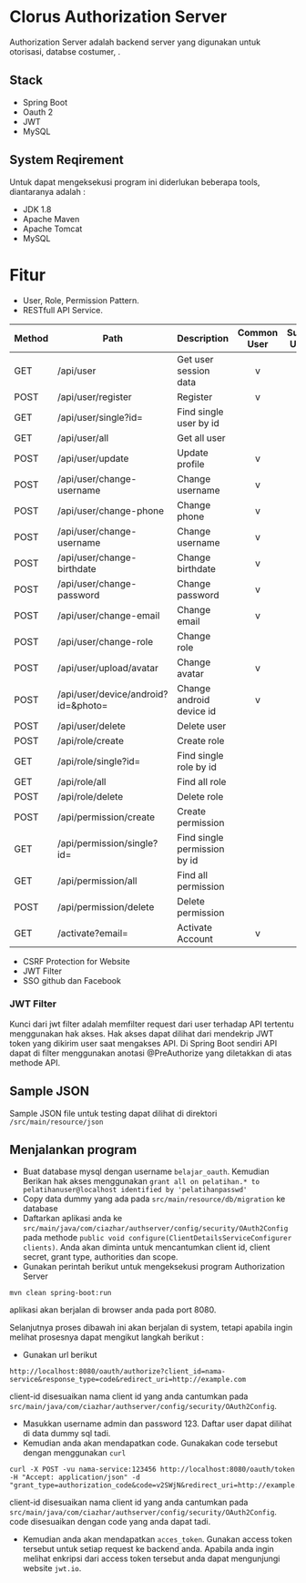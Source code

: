 # Clorus Authorization Server
Authorization Server adalah backend server yang digunakan untuk otorisasi, databse costumer, .

## Stack 
- Spring Boot
- Oauth 2
- JWT
- MySQL

## System Reqirement
Untuk dapat mengeksekusi program ini diderlukan beberapa tools, diantaranya adalah :
- JDK 1.8
- Apache Maven
- Apache Tomcat
- MySQL

# Fitur
- User, Role, Permission Pattern.
- RESTfull API Service.

Method	| Path	| Description	| Common User	| Super User
------------- | ------------------------- | ------------- |:-------------:|:----------------:|
GET	| /api/user	| Get user session data	| v | v	
POST	| /api/user/register	| Register	| v | v
GET	| /api/user/single?id=	| Find single user by id	|   | 	v
GET	| /api/user/all| Get all user	|  | v
POST	| /api/user/update	| Update profile	| v | v
POST	| /api/user/change-username	| Change username	| v | v
POST	| /api/user/change-phone	| Change phone	|  v | v
POST	| /api/user/change-username	| Change username	| v | v
POST	| /api/user/change-birthdate	| Change birthdate	| v | v
POST	| /api/user/change-password	| Change password	| v | v
POST	| /api/user/change-email	| Change email	| v | v
POST	| /api/user/change-role	| Change role	|   | v
POST	| /api/user/upload/avatar	| Change avatar	| v | v
POST	| /api/user/device/android?id=&photo=	| Change android device id	| v | v
POST	| /api/user/delete	| Delete user	|   | v
POST	| /api/role/create	| Create role	|   | v
GET	| /api/role/single?id= | Find single role by id	|   | v
GET	| /api/role/all	| Find all role	|   | v
POST	| /api/role/delete	| Delete role	|   | v
POST	| /api/permission/create	| Create permission	|   | v
GET	| /api/permission/single?id= | Find single permission by id	|   | v
GET	| /api/permission/all	| Find all permission|   | v
POST	| /api/permission/delete	| Delete permission	|   | v
GET	| /activate?email=	| Activate Account	|  v  |  v 

- CSRF Protection for Website
- JWT Filter
- SSO github dan Facebook

### JWT Filter
Kunci dari jwt filter adalah memfilter request dari user terhadap API tertentu menggunakan hak akses. Hak akses dapat dilihat dari mendekrip JWT token yang dikirim user saat mengakses API. Di Spring Boot sendiri API dapat di filter menggunakan anotasi @PreAuthorize yang diletakkan di atas methode API.
 
## Sample JSON
Sample JSON file untuk testing dapat dilihat di direktori `/src/main/resource/json`

## Menjalankan program
- Buat database mysql dengan username `belajar_oauth`. Kemudian Berikan hak akses menggunakan `grant all on pelatihan.* to pelatihanuser@localhost identified by 'pelatihanpasswd'`
- Copy data dummy yang ada pada `src/main/resource/db/migration` ke database
- Daftarkan aplikasi anda ke `src/main/java/com/ciazhar/authserver/config/security/OAuth2Config` pada methode `public void configure(ClientDetailsServiceConfigurer clients)`. Anda akan diminta untuk mencantumkan client id, client secret, grant type, authorities dan scope.   
- Gunakan perintah berikut untuk mengeksekusi program Authorization Server
```
mvn clean spring-boot:run
```
aplikasi akan berjalan di browser anda pada port 8080.

Selanjutnya proses dibawah ini akan berjalan di system, tetapi apabila ingin melihat prosesnya dapat mengikut langkah berikut :
- Gunakan url berikut 
```
http://localhost:8080/oauth/authorize?client_id=nama-service&response_type=code&redirect_uri=http://example.com
```
client-id disesuaikan nama client id yang anda cantumkan pada `src/main/java/com/ciazhar/authserver/config/security/OAuth2Config`.
- Masukkan username admin dan password 123. Daftar user dapat dilihat di data dummy sql tadi. 
- Kemudian anda akan mendapatkan code. Gunakakan code tersebut dengan menggunakan `curl`
```
curl -X POST -vu nama-service:123456 http://localhost:8080/oauth/token -H "Accept: application/json" -d "grant_type=authorization_code&code=v2SWjN&redirect_uri=http://example.com"
```
client-id disesuaikan nama client id yang anda cantumkan pada `src/main/java/com/ciazhar/authserver/config/security/OAuth2Config`. code disesuaikan dengan code yang anda dapat tadi.
- Kemudian anda akan mendapatkan `acces_token`. Gunakan access token tersebut untuk setiap request ke backend anda. Apabila anda ingin melihat enkripsi dari access token tersebut anda dapat mengunjungi website `jwt.io`.
